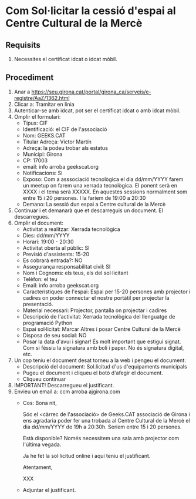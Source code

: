 # Com Sol·licitar la cessió d'espai al Centre Cultural de la Mercè

## Requisits

1. Necessites el certificat idcat o idcat mòbil.

## Procediment

1. Anar a https://seu.girona.cat/portal/girona_ca/serveis/e-registre/AaZ/1362.html
2. Clicar a: Tramitar en linia
3. Autenticar-se amb idcat, pot ser el certificat idcat o amb idcat mòbil.
4. Omplir el formulari:
   - Tipus: CIF
   - Identificació: el CIF de l'associació
   - Nom: GEEKS.CAT
   - Titular Adreça: Víctor Martín
   - Adreça: la podeu trobar als estatus
   - Municipi: Girona
   - CP: 17003
   - email: info arroba geekscat.org
   - Notificacions: Si
   - Exposo: Com a asssociació tecnològica el dia dd/mm/YYYY farem un meetup on farem una xerrada tecnològica. El ponent serà en XXXX i el tema serà XXXXX. En aquestes sessions normalment som entre 15 i 20 persones. I la fariem de 19:00 a 20:30
   - Demano: La sessió dun espai a Centre cultural de la Mercè
5. Continuar i et demanarà que et descarreguis un document. El descarregues.
6. Omplir el document:
   - Activitat a realitzar: Xerrada tecnològica
   - Dies: dd/mm/YYYY
   - Horari: 19:00 - 20:30
   - Activitat oberta al públic: SI
   - Previsió d'assistents: 15-20
   - Es cobrarà entrada?: NO
   - Assegurança responsabilitat civil: SI
   - Nom i Cognoms: els teus, els del sol·licitant
   - Telèfon: el teu
   - Email: info arroba geekscat.org
   - Característiques de l'espai: Espai per 15-20 persones amb projector i cadires on poder connectar el nostre portàtil per projectar la presentació.
   - Material necessari: Projector, pantalla on projectar i cadires
   - Descripció de l'activitat: Xerrada tecnològica del llenguatge de programació Python
   - Espai sol·licitat: Marcar Altres i posar Centre Cultural de la Mercè
   - Disposa de seu social: NO
   - Posar la data d'avui i signar! És molt important que estigui signat. Com si féssiu la signatura amb boli i paper. No és signatura digital, etc.
7. Un cop teniu el document desat torneu a la web i pengeu el document:
   - Descripció del document: Sol.licitud d'us d'equipaments municipals
   - Pugeu el document i cliqueu el botó d'afegir el document.
   - Cliqueu continuar
8. IMPORTANT! Descarregueu el justificant.
9. Envieu un email a: ccm arroba ajgirona.com
   - Cos: Bona nit,

        Sóc el <càrrec de l'associació> de Geeks.CAT associació de Girona i ens agradaria poder fer una trobada al Centre Cultural de la Mercè el dia dd/mm/YYYY de 19h a 20:30h. Seriem entre 15 i 20 persones.

        Està disponible? Només necessitem una sala amb projector com l'última vegada.

        Ja he fet la sol·licitud online i aquí teniu el justificant.

        Atentament,

        XXX
   - Adjuntar el justificant.
